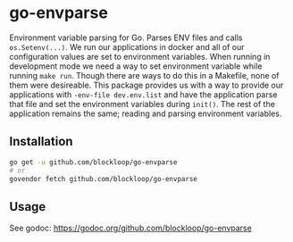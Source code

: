 # go-envparse

Environment variable parsing for Go. Parses ENV files and calls `os.Setenv(...)`. We run our applications in docker and all of our configuration values are set to environment variables. When running in development mode we need a way to set environment variable while running `make run`. Though there are ways to do this in a Makefile, none of them were desireable. This package provides us with a way to provide our applications with `-env-file dev.env.list` and have the application parse that file and set the environment variables during `init()`. The rest of the application remains the same; reading and parsing environment variables. 

## Installation

```bash
go get -u github.com/blockloop/go-envparse
# or
govendor fetch github.com/blockloop/go-envparse
```

## Usage

See godoc: https://godoc.org/github.com/blockloop/go-envparse
